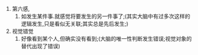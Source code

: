 1. 第六感,
	1. 如发生某件事.就感觉将要发生的另一件事了;(其实大脑中有过多次这样的逻辑发生,只是看似无关联;其实总是先后发生;)
2. 视觉错觉
	1. 好像看到某个人,但确实没有看到;(大脑的唯一性判断发生错误;视觉对象的替代出现了错误)
